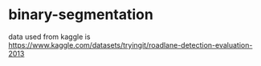 # binary-segmentation
data  used from kaggle is https://www.kaggle.com/datasets/tryingit/roadlane-detection-evaluation-2013
